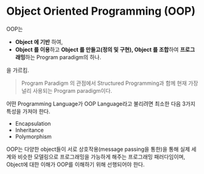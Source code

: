 # Object Oriented Programming (OOP)


OOP는 

* **Object 에 기반** 하여,
* **Object 를 이용**하고 **Object 를 만들고(정의 및 구현), Object 를 조합**하여 **프로그래밍**하는 Program paradigm의 하나.

을 가르킴.

> Program Paradigm 의 관점에서 Structured Programming과 함께 현재 가장 널리 사용되는 Program paradigm이다. 

어떤 Programming Language가 OOP Language라고 불리려면 최소한 다음 3가지 특성을 가져야 한다.

- Encapsulation
- Inheritance
- Polymorphism

OOP는 다양한 object들이 서로 상호작용(message passing을 통한)을 통해 실제 세계와 비슷한 모델링으로 프로그래밍을 가능하게 해주는 프로그래밍 패러다임이며, Object에 대한 이해가 OOP를 이해하기 위해 선행되어야 한다.
